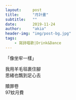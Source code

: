 ```yaml
---
layout:     post
title:      "月計畫"
subtitle:   ""
date:       2019-11-24
author:     "akia"
header-img: "img/post-bg.jpg"
tags:
    - 寫詩唱歌|Drink&Dance
---
```


「像坐牢一樣」

我用羊毛毯裹住腳  
思緒也飄到足心去  

贖罪卷  
97蚊月費  
